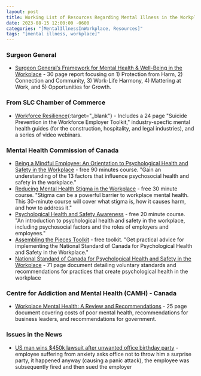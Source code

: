 ```yaml
---
layout: post
title: Working List of Resources Regarding Mental Illness in the Workplace
date: 2023-08-15 12:00:00 -0600
categories: "[MentalIllnessInWorkplace, Resources]"
tags: "[mental illness, workplace]"
---
```


### Surgeon General
- [Surgeon General’s Framework for Mental Health & Well-Being in the Workplace](https://drive.google.com/file/d/12ady-BoWqmLQpY_TtT6dPT_RlwrP7OgJ/preview) - 30 page report focusing on 1) Protection from Harm, 2) Connection and Community, 3) Work-Life Harmony, 4) Mattering at Work, and 5) Opportunities for Growth.

### From SLC Chamber of Commerce
- [Workforce Resilience](https://slchamber.com/utah-community-builders/workforce-resilience/){:target="_blank"} - Includes a 24 page "Suicide Prevention in the Workforce Employer Toolkit," industry-specfic mental health guides (for the construction, hospitality, and legal industries), and a series of video webinars.

### Mental Health Commission of Canada
 - [Being a Mindful Employee: An Orientation to Psychological Health and Safety in the Workplace](https://www.ccohs.ca/products/courses/mindful_employee/) - free 90 minutes course. "Gain an understanding of the 13 factors that influence psychosocial health and safety in the workplace."
 - [Reducing Mental Health Stigma in the Workplace](https://www.ccohs.ca/products/courses/phs-stigma/) - free 30 minute course. "Stigma can be a powerful barrier to workplace mental health. This 30-minute course will cover what stigma is, how it causes harm, and how to address it."
 - [Psychological Health and Safety Awareness](https://www.ccohs.ca/products/courses/phs-awareness/) - free 20 minute course. "An introduction to psychological health and safety in the workplace, including psychosocial factors and the roles of employers and employees."
- [Assembling the Pieces Toolkit](https://www.ccohs.ca/products/courses/assembling_pieces/) - free toolkit. "Get practical advice for implementing the National Standard of Canada for Psychological Health and Safety in the Workplace."
- [National Standard of Canada for Psychological Health and Safety in the Workplace](https://drive.google.com/file/d/1twpd8DcSl4B7lRKGM3wOhuh5SzTP-ifo/preview) - 71 page document detailing voluntary standards and recommendations for practices that create psychological health in the workplace

### Centre for Addiction and Mental Health (CAMH) - Canada
- [Workplace Mental Health: A Review and Recommendations](https://drive.google.com/file/d/1Oz-eWvRGsVRBgFVeofyBNhAv5xNYOgtY/preview) - 25 page document covering costs of poor mental health, recommendations for business leaders, and recommendations for government.





### Issues in the News
- [US man wins $450k lawsuit after unwanted office birthday party](https://www.bbc.com/news/world-us-canada-61141421) - employee suffering from anxiety asks office not to throw him a surprise party, it happened anyway (causing a panic attack), the employee was subsequently fired and then sued the employer

